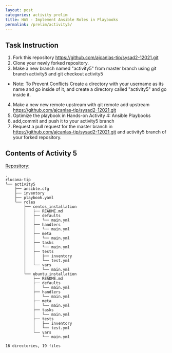 ```yaml
---
layout: post
categories: activity prelim
title: HA5 - Implement Ansible Roles in Playbooks
permalink: /prelim/activity5/
---
```

## Task Instruction

1. Fork this repository https://github.com/ajcanlas-tip/sysad2-12021.git
2. Clone your newly forked repository. 
3. Make a new branch named "activity5" from master branch using git branch activity5 and git checkout activity5
* Note: To Prevent Conflicts Create a directory with your username as its name and go inside of it, and create a directory called "activity5" and go inside it.
4. Make a new new remote upstream with git remote add upstream https://github.com/ajcanlas-tip/sysad2-12021.git
5. Optimize the playbook in Hands-on Activity 4: Ansible Playbooks
7. add,commit and push it to your activity5 branch
8. Request a pull request for the master branch in https://github.com/ajcanlas-tip/sysad2-12021.git  and activity5 branch of your forked repository.

## Contents of Activity 5

[Repository:](https://github.com/rlucana-tip/sysad2-12021/tree/activity5)

```
.
rlucana-tip
└── activity5
    ├── ansible.cfg
    ├── inventory
    ├── playbook.yaml
    └── roles
        ├── centos_installation
        │   ├── README.md
        │   ├── defaults
        │   │   └── main.yml
        │   ├── handlers
        │   │   └── main.yml
        │   ├── meta
        │   │   └── main.yml
        │   ├── tasks
        │   │   └── main.yml
        │   ├── tests
        │   │   ├── inventory
        │   │   └── test.yml
        │   └── vars
        │       └── main.yml
        └── ubuntu_installation
            ├── README.md
            ├── defaults
            │   └── main.yml
            ├── handlers
            │   └── main.yml
            ├── meta
            │   └── main.yml
            ├── tasks
            │   └── main.yml
            ├── tests
            │   ├── inventory
            │   └── test.yml
            └── vars
                └── main.yml

16 directories, 19 files
```

